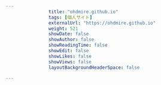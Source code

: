 ---
                title: "ohdmire.github.io"
                tags: [個人サイト]
                externalUrl: "https://ohdmire.github.io"
                weight: 521
                showDate: false
                showAuthor: false
                showReadingTime: false
                showEdit: false
                showLikes: false
                showViews: false
                layoutBackgroundHeaderSpace: false
                ---

